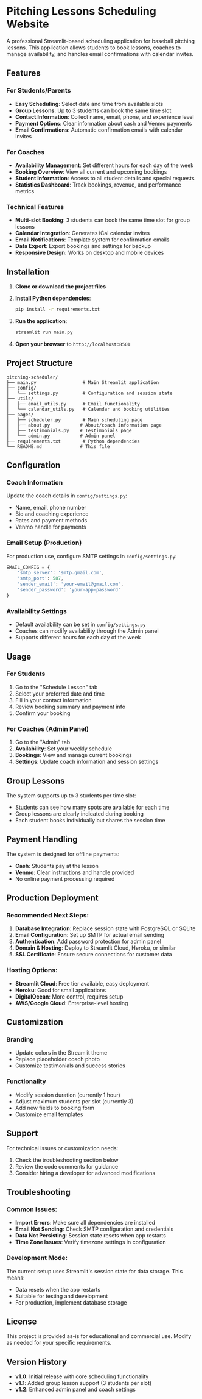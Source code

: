# Pitching Lessons Scheduling Website

A professional Streamlit-based scheduling application for baseball pitching lessons. This application allows students to book lessons, coaches to manage availability, and handles email confirmations with calendar invites.

## Features

### For Students/Parents
- **Easy Scheduling**: Select date and time from available slots
- **Group Lessons**: Up to 3 students can book the same time slot
- **Contact Information**: Collect name, email, phone, and experience level
- **Payment Options**: Clear information about cash and Venmo payments
- **Email Confirmations**: Automatic confirmation emails with calendar invites

### For Coaches
- **Availability Management**: Set different hours for each day of the week
- **Booking Overview**: View all current and upcoming bookings
- **Student Information**: Access to all student details and special requests
- **Statistics Dashboard**: Track bookings, revenue, and performance metrics

### Technical Features
- **Multi-slot Booking**: 3 students can book the same time slot for group lessons
- **Calendar Integration**: Generates iCal calendar invites
- **Email Notifications**: Template system for confirmation emails
- **Data Export**: Export bookings and settings for backup
- **Responsive Design**: Works on desktop and mobile devices

## Installation

1. **Clone or download the project files**
2. **Install Python dependencies**:
   ```bash
   pip install -r requirements.txt
   ```

3. **Run the application**:
   ```bash
   streamlit run main.py
   ```

4. **Open your browser** to `http://localhost:8501`

## Project Structure

```
pitching-scheduler/
├── main.py                 # Main Streamlit application
├── config/
│   └── settings.py         # Configuration and session state
├── utils/
│   ├── email_utils.py      # Email functionality
│   └── calendar_utils.py   # Calendar and booking utilities
├── pages/
│   ├── scheduler.py        # Main scheduling page
│   ├── about.py           # About/coach information page
│   ├── testimonials.py    # Testimonials page
│   └── admin.py           # Admin panel
├── requirements.txt        # Python dependencies
└── README.md              # This file
```

## Configuration

### Coach Information
Update the coach details in `config/settings.py`:
- Name, email, phone number
- Bio and coaching experience
- Rates and payment methods
- Venmo handle for payments

### Email Setup (Production)
For production use, configure SMTP settings in `config/settings.py`:
```python
EMAIL_CONFIG = {
    'smtp_server': 'smtp.gmail.com',
    'smtp_port': 587,
    'sender_email': 'your-email@gmail.com',
    'sender_password': 'your-app-password'
}
```

### Availability Settings
- Default availability can be set in `config/settings.py`
- Coaches can modify availability through the Admin panel
- Supports different hours for each day of the week

## Usage

### For Students
1. Go to the "Schedule Lesson" tab
2. Select your preferred date and time
3. Fill in your contact information
4. Review booking summary and payment info
5. Confirm your booking

### For Coaches (Admin Panel)
1. Go to the "Admin" tab
2. **Availability**: Set your weekly schedule
3. **Bookings**: View and manage current bookings
4. **Settings**: Update coach information and session settings

## Group Lessons

The system supports up to 3 students per time slot:
- Students can see how many spots are available for each time
- Group lessons are clearly indicated during booking
- Each student books individually but shares the session time

## Payment Handling

The system is designed for offline payments:
- **Cash**: Students pay at the lesson
- **Venmo**: Clear instructions and handle provided
- No online payment processing required

## Production Deployment

### Recommended Next Steps:
1. **Database Integration**: Replace session state with PostgreSQL or SQLite
2. **Email Configuration**: Set up SMTP for actual email sending
3. **Authentication**: Add password protection for admin panel
4. **Domain & Hosting**: Deploy to Streamlit Cloud, Heroku, or similar
5. **SSL Certificate**: Ensure secure connections for customer data

### Hosting Options:
- **Streamlit Cloud**: Free tier available, easy deployment
- **Heroku**: Good for small applications
- **DigitalOcean**: More control, requires setup
- **AWS/Google Cloud**: Enterprise-level hosting

## Customization

### Branding
- Update colors in the Streamlit theme
- Replace placeholder coach photo
- Customize testimonials and success stories

### Functionality
- Modify session duration (currently 1 hour)
- Adjust maximum students per slot (currently 3)
- Add new fields to booking form
- Customize email templates

## Support

For technical issues or customization needs:
1. Check the troubleshooting section below
2. Review the code comments for guidance
3. Consider hiring a developer for advanced modifications

## Troubleshooting

### Common Issues:
- **Import Errors**: Make sure all dependencies are installed
- **Email Not Sending**: Check SMTP configuration and credentials
- **Data Not Persisting**: Session state resets when app restarts
- **Time Zone Issues**: Verify timezone settings in configuration

### Development Mode:
The current setup uses Streamlit's session state for data storage. This means:
- Data resets when the app restarts
- Suitable for testing and development
- For production, implement database storage

## License

This project is provided as-is for educational and commercial use. Modify as needed for your specific requirements.

## Version History

- **v1.0**: Initial release with core scheduling functionality
- **v1.1**: Added group lesson support (3 students per slot)
- **v1.2**: Enhanced admin panel and coach settings
